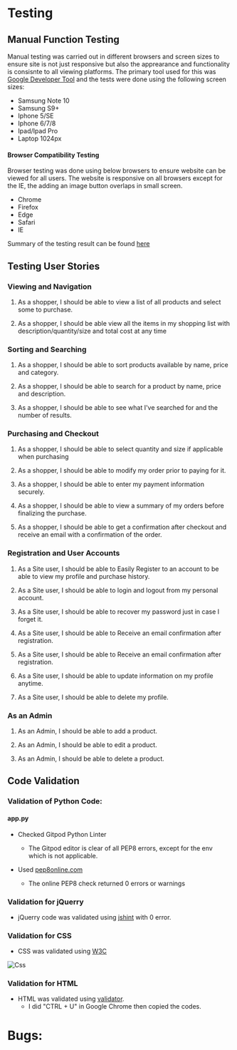 # Testing

## Manual Function Testing
Manual testing was carried out in different browsers and screen sizes to ensure site is not just responsive but also the apprearance and functionality is consisnte to all viewing platforms. The primary tool used for this was [Google Developer Tool](https://developers.google.com/web/tools/chrome-devtools) and the tests were done using the following screen sizes:
* Samsung Note 10
* Samsung S9+
* Iphone 5/SE
* Iphone 6/7/8
* Ipad/Ipad Pro
* Laptop 1024px

#### Browser Compatibility Testing
Browser testing was done using below browsers to ensure website can be viewed for all users. The website is responsive on all browsers except for the IE, the adding an image button overlaps in small screen. 

* Chrome
* Firefox
* Edge
* Safari
* IE

Summary of the testing result can be found [here](https://github.com/gideongannaban/althea/blob/master/Readme/Images/testing/responsivess.PNG)

## Testing User Stories 

### Viewing and Navigation

1. As a shopper, I should be able to view a list of all products and select some to purchase.


2. As a shopper, I should be able view all the items in my shopping list with description/quantity/size and total cost at any time
  
### Sorting and Searching

1. As a shopper, I should be able to sort products available by name, price and category.


2. As a shopper, I should be able to search for a product by name, price and description.


3. As a shopper, I should be able to see what I've searched for and the number of results.

 
### Purchasing and Checkout

1. As a shopper, I should be able to select quantity and size if applicable when purchasing
 
2. As a shopper, I should be able to modify my order prior to paying for it.

3. As a shopper, I should be able to enter my payment information securely.

4. As a shopper, I should be able to view a summary of my orders before finalizing the purchase.

5. As a shopper, I should be able to get a confirmation after checkout and receive an email with a confirmation of the order.
  
### Registration and User Accounts 

1. As a Site user, I should be able to Easily Register to an account to be able to view my profile and purchase history.

2. As a Site user, I should be able to login and logout from my personal account.

3. As a Site user, I should be able to recover my password just in case I forget it.

4. As a Site user, I should be able to Receive an email confirmation after registration.

5. As a Site user, I should be able to Receive an email confirmation after registration.

6. As a Site user, I should be able to update information on my profile anytime.

7. As a Site user, I should be able to delete my profile.

### As an Admin
  
1. As an Admin, I should be able to add a product.

2. As an Admin, I should be able to edit a product.

3. As an Admin, I should be able to delete a product.


## Code Validation

### Validation of Python Code:

#### app.py 

- Checked Gitpod Python Linter
  - The Gitpod editor is clear of all PEP8 errors, except for the env which is not applicable.

- Used [pep8online.com](http://pep8online.com/checkresult)
  - The online PEP8 check returned 0 errors or warnings


### Validation for jQuerry

- jQuerry code was validated using [jshint](https://jshint.com/) with 0 error.

### Validation for CSS

- CSS was validated using [W3C](https://jigsaw.w3.org/css-validator/)


![Css](https://github.com/gideongannaban/althea-bookshelf/blob/master/Readme/Images/CSS%20Validation.JPG)


### Validation for HTML

- HTML was validated using [validator](https://validator.w3.org/). 
  - I did "CTRL + U" in Google Chrome then copied the codes. 


# Bugs: